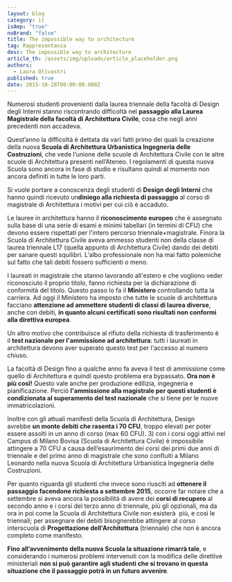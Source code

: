 ```yaml
---
layout: blog
category: it
isAmp: "true"
noBrand: "false"
title: The impossible way to architecture
tag: Rappresentanza
desc: The impossible way to architecture
article_th: /assets/img/uploads/article_placeholder.png
authors:
  - Laura Olivastri
published: true
date: 2015-10-28T00:00:00.000Z
---
```


Numerosi studenti provenienti dalla laurea triennale della facoltà di Design degli Interni stanno riscontrando difficoltà nel **passaggio alla Laurea Magistrale della facoltà di Architettura Civile**, cosa che negli anni precedenti non accadeva.

Quest’anno la difficoltà è dettata da vari fatti primo dei quali la creazione della nuova **Scuola di Architettura Urbanistica Ingegneria delle Costruzioni**, che vede l’unione delle scuole di Architettura Civile con le altre scuole di Architettura presenti nell’Ateneo. I regolamenti di questa nuova Scuola sono ancora in fase di studio e risultano quindi al momento non ancora definiti in tutte le loro parti.

Si vuole portare a conoscenza degli studenti di **Design degli Interni** che hanno quindi ricevuto un**diniego alla richiesta di passaggio** al corso di magistrale di Architettura i motivi per cui ciò è accaduto.

Le lauree in architettura hanno il **riconoscimento europeo** che è assegnato sulla base di una serie di esami e minimi tabellari (in termini di CFU) che devono essere rispettati per l'intero percorso triennale+magistrale. Finora la Scuola di Architettura Civile aveva ammesso studenti non della classe di laurea triennale L17 (quella appunto di Architettura Civile) dando dei debiti per sanare questi squilibri. L'albo professionale non ha mai fatto polemiche sul fatto che tali debiti fossero sufficienti o meno. 

I laureati in magistrale che stanno lavorando all'estero e che vogliono veder riconosciuto il proprio titolo, fanno richiesta per la dichiarazione di conformità del titolo. Questo passo lo fa il **Ministero** controllando tutta la carriera. Ad oggi il Ministero ha imposto che tutte le scuole di architettura facciano **attenzione ad ammettere studenti di classi di laurea diverse**, anche con debiti, **in quanto alcuni certificati sono risultati non conformi alla direttiva europea**. 

Un altro motivo che contribuisce al rifiuto della richiesta di trasferimento è il **test nazionale per l'ammissione ad architettura**: tutti i laureati in architettura devono aver superato questo test per l'accesso al numero chiuso.

La facoltà di Design fino a qualche anno fa aveva il test di ammissione come quello di Architettura e quindi questo problema era bypassato. **Ora non è più così!** Questo vale anche per produzione edilizia, ingegneria e pianificazione. Perciò **l'ammissione alla magistrale per questi studenti è condizionata al superamento del test nazionale** che si tiene per le nuove immatricolazioni. 

Inoltre con gli attuali manifesti della Scuola di Architettura, Design avrebbe **un monte debiti che rasenta i 70 CFU**, troppo elevati per poter essere assolti in un anno di corso (max 60 CFU). 3) con i corsi oggi attivi nel Campus di Milano Bovisa (Scuola di Architettura Civile) è impossibile attingere a 70 CFU a causa dell’esaurimento dei corsi dei primi due anni di triennale e del primo anno di magistrale che sono confluiti a Milano Leonardo nella nuova Scuola di Architettura Urbanistica Ingegneria delle Costruzioni.

Per quanto riguarda gli studenti che invece sono riusciti ad **ottenere il passaggio facendone richiesta a settembre 2015**, occorre far notare che a settembre si aveva ancora la possibilità di avere dei **corsi di recupero** al secondo anno e i corsi del terzo anno di triennale, più gli opzionali, ma da ora in poi come la Scuola di Architettura Civile non esisterà  più, e così le triennali; per assegnare dei debiti bisognerebbe attingere al corso interscuola di **Progettazione dell'Architettura** (triennale) che non è ancora completo come manifesto. 

**Fino all’avvenimento della nuova Scuola la situazione rimarrà tale**, e considerando i numerosi problemi intervenuti con la modifica delle direttive ministeriali **non si può garantire agli studenti che si trovano in questa situazione che il passaggio potrà in un futuro avvenire**.
